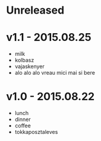 # Unreleased

# v1.1 - 2015.08.25

 - milk
 - kolbasz
 - vajaskenyer
 - alo alo alo vreau mici mai si bere

# v1.0 - 2015.08.22

- lunch
- dinner
- coffee
- tokkaposztaleves
